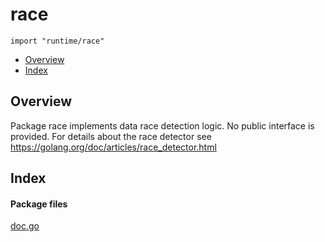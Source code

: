 

# race
`import "runtime/race"`

* [Overview](#pkg-overview)
* [Index](#pkg-index)

## <a id="pkg-overview">Overview</a>
Package race implements data race detection logic.
No public interface is provided.
For details about the race detector see
<a href="https://golang.org/doc/articles/race_detector.html">https://golang.org/doc/articles/race_detector.html</a>




## <a id="pkg-index">Index</a>




#### <a id="pkg-files">Package files</a>
[doc.go](https://golang.org/src/runtime/race/doc.go) 











